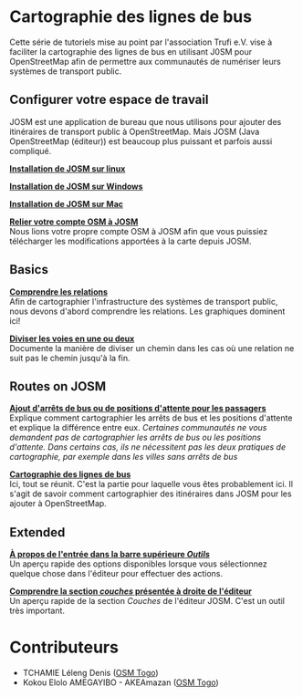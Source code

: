 # Cartographie des lignes de bus

Cette série de tutoriels mise au point par l'association Trufi e.V. vise à faciliter la cartographie des lignes de bus en utilisant J0SM pour OpenStreetMap afin de permettre aux communautés de numériser leurs systèmes de transport public.

## Configurer votre espace de travail

JOSM est une application de bureau que nous utilisons pour ajouter des itinéraires de transport public à OpenStreetMap. Mais JOSM (Java OpenStreetMap (éditeur)) est beaucoup plus puissant et parfois aussi compliqué.

[**Installation de JOSM sur linux**](./install-josm/linux.md)

[**Installation de JOSM sur Windows**](./install-josm/windows.md)

[**Installation de JOSM sur Mac**](./install-josm/mac.md)

[**Relier votre compte OSM à JOSM**](oauth-josm/index.md)<br/>
Nous lions votre propre compte OSM à JOSM afin que vous puissiez télécharger les modifications apportées à la carte depuis JOSM.

## Basics

[**Comprendre les relations**](understanding-relations/index.md)<br/>
Afin de cartographier l'infrastructure des systèmes de transport public, nous devons d'abord comprendre les relations. Les graphiques dominent ici!

[**Diviser les voies en une ou deux**](split-ways/index.md)<br/>
Documente la manière de diviser un chemin dans les cas où une relation ne suit pas le chemin jusqu'à la fin.

## Routes on JOSM

[**Ajout d'arrêts de bus ou de positions d'attente pour les passagers**](adding-bus-stops/index.md)<br/>
Explique comment cartographier les arrêts de bus et les positions d'attente et explique la différence entre eux. _Certaines communautés ne vous demandent pas de cartographier les arrêts de bus ou les positions d'attente. Dans certains cas, ils ne nécessitent pas les deux pratiques de cartographie, par exemple dans les villes sans arrêts de bus_

[**Cartographie des lignes de bus**](mapping-routes/index.md)<br/>
Ici, tout se réunit. C'est la partie pour laquelle vous êtes probablement ici. Il s'agit de savoir comment cartographier des itinéraires dans JOSM pour les ajouter à OpenStreetMap.

## Extended

[**À propos de l'entrée dans la barre supérieure _Outils_**](josm-tools/index.md)<br/>
Un aperçu rapide des options disponibles lorsque vous sélectionnez quelque chose dans l'éditeur pour effectuer des actions.

[**Comprendre la section _couches_ présentée à droite de l'éditeur**](josm-editor-layers/index.md)<br/>
Un aperçu rapide de la section _Couches_ de l'éditeur JOSM. C'est un outil très important.

# Contributeurs

- TCHAMIE Léleng Denis ([OSM Togo](https://openstreetmap.tg/))
- Kokou Elolo AMEGAYIBO - AKEAmazan ([OSM Togo](https://openstreetmap.tg/)) 
